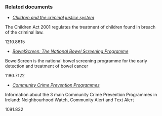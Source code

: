 ###  Related documents

  * [ _Children and the criminal justice system_ ](/en/justice/children-and-young-offenders/children-and-the-criminal-justice-system-in-ireland/)

The Children Act 2001 regulates the treatment of children found in breach of
the criminal law.

1210.8615

  * [ _BowelScreen: The National Bowel Screening Programme_ ](/en/health/health-services/cancer-services/bowelscreen/)

BowelScreen is the national bowel screening programme for the early detection
and treatment of bowel cancer

1180.7122

  * [ _Community Crime Prevention Programmes_ ](/en/justice/crime-and-crime-prevention/community-crime-prevention-programmes/)

Information about the 3 main Community Crime Prevention Programmes in Ireland:
Neighbourhood Watch, Community Alert and Text Alert

1091.832
